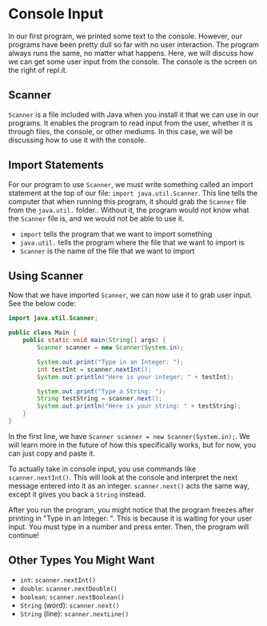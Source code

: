 # Console Input	

In our first program, we printed some text to the console. However, our programs have been pretty dull so far with no user interaction. The program always runs the same, no matter what happens. Here, we will discuss how we can get some user input from the console. The console is the screen on the right of repl.it.

 ## Scanner	

`Scanner` is a file included with Java when you install it that we can use in our programs. It enables the program to read input from the user, whether it is through files, the console, or other mediums. In this case, we will be discussing how to use it with the console.

 ## Import Statements	

For our program to use `Scanner`, we must write something called an import statement at the top of our file: `import java.util.Scanner`. This line tells the computer that when running this program, it should grab the `Scanner` file from the `java.util.` folder.. Without it, the program would not know what the `Scanner` file is, and we would not be able to use it.

* `import` tells the program that we want to import something	
* `java.util.` tells the program where the file that we want to import is	
* `Scanner` is the name of the file that we want to import

## Using Scanner

Now that we have imported `Scanner`, we can now use it to grab user input. See the below code:

```java
import java.util.Scanner;

public class Main {
    public static void main(String[] args) {
        Scanner scanner = new Scanner(System.in);	

        System.out.print("Type in an Integer: ");	
        int testInt = scanner.nextInt();
        System.out.println("Here is your integer: " + testInt);

        System.out.print("Type a String: ");	
        String testString = scanner.next();	
        System.out.println("Here is your string: " + testString);
    }
}
```

In the first line, we have `Scanner scanner = new Scanner(System.in);`. We will learn more in the future of how this specifically works, but for now, you can just copy and paste it.

To actually take in console input, you use commands like `scanner.nextInt()`. This will look at the console and interpret the next message entered into it as an integer. `scanner.next()` acts the same way, except it gives you back a `String` instead.

After you run the program, you might notice that the program freezes after printing in "Type in an Integer: ". This is because it is waiting for your user input. You must type in a number and press enter. Then, the program will continue!

## Other Types You Might Want

 - `int`: `scanner.nextInt()`
 - `double`: `scanner.nextDouble()`
 - `boolean`: `scanner.nextBoolean()`
 - `String` (word): `scanner.next()`
 - `String` (line): `scanner.nextLine()`
